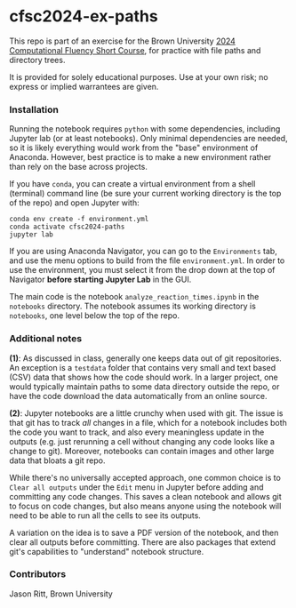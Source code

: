 # cfsc2024-ex-paths


This repo is part of an exercise for the Brown University [2024 Computational Fluency Short Course](https://github.com/brownritt/cfsc2024), for practice with file paths and directory trees.

It is provided for solely educational purposes. Use at your own risk; no express or implied warrantees are given.

### Installation

Running the notebook requires `python` with some dependencies, including Jupyter lab (or at least notebooks). Only minimal dependencies are needed, so it is likely everything would work from the "base" environment of Anaconda. However, best practice is to make a new environment rather than rely on the base across projects.

If you have `conda`, you can create a virtual environment from a shell (terminal) command line (be sure your current working directory is the top of the repo) and open Jupyter with:

```
conda env create -f environment.yml
conda activate cfsc2024-paths
jupyter lab
```

If you are using Anaconda Navigator, you can go to the `Environments` tab, and use the menu options to build from the file `environment.yml`. In order to use the environment, you must select it from the drop down at the top of Navigator **before starting Jupyter Lab** in the GUI.

The main code is the notebook `analyze_reaction_times.ipynb` in the `notebooks` directory. The notebook assumes its working directory is `notebooks`, one level below the top of the repo.

### Additional notes

**(1)**: As discussed in class, generally one keeps data out of git repositories. An exception is a `testdata` folder that contains very small and text based (CSV) data that shows how the code should work. In a larger project, one would typically maintain paths to some data directory outside the repo, or have the code download the data automatically from an online source.

**(2)**: Jupyter notebooks are a little crunchy when used with git. The issue is that git has to track *all* changes in a file, which for a notebook includes both the code you want to track, and also every meaningless update in the outputs (e.g. just rerunning a cell without changing any code looks like a change to git). Moreover, notebooks can contain images and other large data that bloats a git repo.

While there's no universally accepted approach, one common choice is to `Clear all outputs` under the `Edit` menu in Jupyter before adding and committing any code changes. This saves a clean notebook and allows git to focus on code changes, but also means anyone using the notebook will need to be able to run all the cells to see its outputs.

A variation on the idea is to save a PDF version of the notebook, and then clear all outputs before committing. There are also packages that extend git's capabilities to "understand" notebook structure.

### Contributors

Jason Ritt, Brown University
